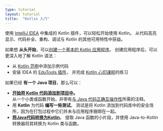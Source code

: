 ```yaml
---
type: tutorial
layout: tutorial
title:  "Kotlin 入门"
---
```


使用 [IntelliJ IDEA](https://www.jetbrains.com/idea/) 中集成的 Kotlin 插件，可以轻松开始使用 Kotlin。
从代码高亮显示、代码补全、重构、调试与 Kotlin 的其他可用特性中获益。

如果想 **从头开始**，可以[创建一个基本的 Kotlin 应用程序](jvm-get-started.html)。
创建应用程序后，可以更深入地了解 Kotlin 语法：

*   从 [Kotlin 范例](https://play.kotlinlang.org/byExample/overview)中添加示例代码
*   安装 IDEA 的 [EduTools 插件](https://plugins.jetbrains.com/plugin/10081-edutools)，
并完成 [Kotlin 心印课程](https://www.jetbrains.com/help/education/learner-start-guide.html?section=Kotlin%20Koans)的练习

如果已经 **有一个 Java 项目**，那么可以：

*   **[开始将 Kotlin 代码添加到项目中](mixing-java-kotlin-intellij.html)。**  
从一个小类或函数开始，并带有[与 Java 代码正确互操作性](../reference/java-interop.html)所需的注释。
*   用 **Kotlin** 为代码 **编写一些测试**。
测试是将 Kotlin 添加到代码库中的安全场所，因为在打包过程中它们并未与应用程序捆绑在一起。
*   **[将Java代码转换为Kotlin](mixing-java-kotlin-intellij.html#converting-an-existing-java-file-to-kotlin-with-j2k)**。
提取 Java 函数的小片段，并使用 Java-to-Kotlin 转换器将其转换为 Kotlin 类与函数。

